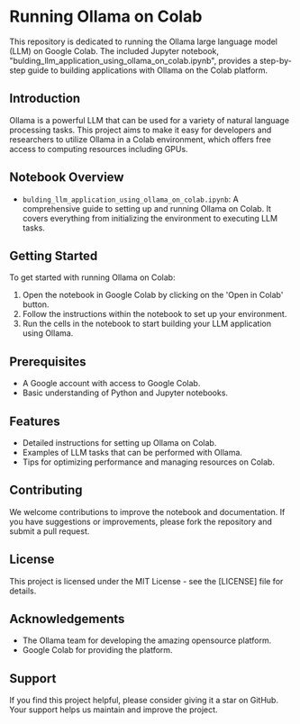 # Running Ollama on Colab

This repository is dedicated to running the Ollama large language model (LLM) on Google Colab. The included Jupyter notebook, "bulding_llm_application_using_ollama_on_colab.ipynb", provides a step-by-step guide to building applications with Ollama on the Colab platform.

## Introduction

Ollama is a powerful LLM that can be used for a variety of natural language processing tasks. This project aims to make it easy for developers and researchers to utilize Ollama in a Colab environment, which offers free access to computing resources including GPUs.

## Notebook Overview

- `bulding_llm_application_using_ollama_on_colab.ipynb`: A comprehensive guide to setting up and running Ollama on Colab. It covers everything from initializing the environment to executing LLM tasks.

## Getting Started

To get started with running Ollama on Colab:

1. Open the notebook in Google Colab by clicking on the 'Open in Colab' button.
2. Follow the instructions within the notebook to set up your environment.
3. Run the cells in the notebook to start building your LLM application using Ollama.

## Prerequisites

- A Google account with access to Google Colab.
- Basic understanding of Python and Jupyter notebooks.

## Features

- Detailed instructions for setting up Ollama on Colab.
- Examples of LLM tasks that can be performed with Ollama.
- Tips for optimizing performance and managing resources on Colab.

## Contributing

We welcome contributions to improve the notebook and documentation. If you have suggestions or improvements, please fork the repository and submit a pull request.

## License

This project is licensed under the MIT License - see the [LICENSE] file for details.

## Acknowledgements

- The Ollama team for developing the amazing opensource platform.
- Google Colab for providing the platform.

## Support

If you find this project helpful, please consider giving it a star on GitHub. Your support helps us maintain and improve the project.

